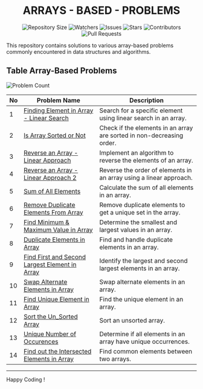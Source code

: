 <h1 align='center'>ARRAYS - BASED - PROBLEMS</h1>

<p align='center'>
  <img src="https://img.shields.io/github/repo-size/JawadSher/Data-Structures-Algorithms-Based-Problems" alt="Repository Size">
  <img src="https://img.shields.io/github/watchers/JawadSher/Data-Structures-Algorithms-Based-Problems?style=social" alt="Watchers">
  <img src="https://img.shields.io/github/issues/JawadSher/Data-Structures-Algorithms-Based-Problems" alt="Issues">
  <img src="https://img.shields.io/github/stars/JawadSher/Data-Structures-Algorithms-Based-Problems" alt="Stars">
  <img src="https://img.shields.io/github/contributors/JawadSher/Data-Structures-Algorithms-Based-Problems" alt="Contributors">
  <img src="https://img.shields.io/github/issues-pr/JawadSher/Data-Structures-Algorithms-Based-Problems" alt="Pull Requests">
</p>

This repository contains solutions to various array-based problems commonly encountered in data structures and algorithms.

## Table Array-Based Problems
<img src="https://img.shields.io/badge/problems%20count-14-blue" alt="Problem Count"> 

| No | Problem Name | Description | 
|---|---|---|
| 1 | [Finding Element in Array - Linear Search](https://github.com/JawadSher/Data-Structures-Algorithms-Based-Problems/tree/main/05%20-%20Arrays%20Based%20Problems/Finding%20Element%20in%20Array%20-%20Linear%20Search) | Search for a specific element using linear search in an array. |
| 2 | [Is Array Sorted or Not](https://github.com/JawadSher/Data-Structures-Algorithms-Based-Problems/tree/main/05%20-%20Arrays%20Based%20Problems/Is%20Array%20Sorted%20or%20Not) | Check if the elements in an array are sorted in non-decreasing order. |
| 3 | [Reverse an Array - Linear Approach](https://github.com/JawadSher/Data-Structures-Algorithms-Based-Problems/tree/main/05%20-%20Arrays%20Based%20Problems/Reverse%20an%20Array%20-%20Linear%20Approach) | Implement an algorithm to reverse the elements of an array. |
| 4 | [Reverse an Array - Linear Approach 2](https://github.com/JawadSher/Data-Structures-Algorithms-Based-Problems/tree/main/05%20-%20Arrays%20Based%20Problems/Reverse%20an%20Array%20-%20Linear%20Approach%202) | Reverse the order of elements in an array using a linear approach. |
| 5 | [Sum of All Elements](https://github.com/JawadSher/Data-Structures-Algorithms-Based-Problems/tree/main/05%20-%20Arrays%20Based%20Problems/Sum%20of%20All%20Elements) | Calculate the sum of all elements in an array. |
| 6 | [Remove Duplicate Elements From Array](https://github.com/JawadSher/Data-Structures-Algorithms-Based-Problems/tree/main/05%20-%20Arrays%20Based%20Problems/Remove%20Duplicate%20Elements%20From%20Array) | Remove duplicate elements to get a unique set in the array. |
| 7 | [Find Minimum & Maximum Value in Array](https://github.com/JawadSher/Data-Structures-Algorithms-Based-Problems/tree/main/05%20-%20Arrays%20Based%20Problems/Find%20Minimum%20%26%20Maximum%20Value%20in%20Array) | Determine the smallest and largest values in an array. |
| 8 | [Duplicate Elements in Array](https://github.com/JawadSher/Data-Structures-Algorithms-Based-Problems/tree/main/05%20-%20Arrays%20Based%20Problems/Duplicate%20Elements%20in%20Array) | Find and handle duplicate elements in an array. |
| 9 | [Find First and Second Largest Element in Array](https://github.com/JawadSher/Data-Structures-Algorithms-Based-Problems/tree/main/05%20-%20Arrays%20Based%20Problems/Find%20First%20and%20Second%20Largest%20Element%20in%20Array) | Identify the largest and second largest elements in an array. |
| 10 | [Swap Alternate Elements in Array](https://github.com/JawadSher/Data-Structures-Algorithms-Based-Problems/tree/main/05%20-%20Arrays%20Based%20Problems/Swap%20Alternate%20Elements%20in%20Array) | Swap alternate elements in an array. |
| 11 | [Find Unique Element in Array](https://github.com/JawadSher/Data-Structures-Algorithms-Based-Problems/tree/main/05%20-%20Arrays%20Based%20Problems/Find%20Unique%20Element%20in%20Array) | Find the unique element in an array. |
| 12 | [Sort the Un_Sorted Array](https://github.com/JawadSher/Data-Structures-Algorithms-Based-Problems/tree/main/05%20-%20Arrays%20Based%20Problems/Sort%20the%20Un_Sorted%20Array) | Sort an unsorted array. |
| 13 | [Unique Number of Occurences](https://github.com/JawadSher/Data-Structures-Algorithms-Based-Problems/tree/main/05%20-%20Arrays%20Based%20Problems/Unique%20Number%20of%20Occurences) | Determine if all elements in an array have unique occurrences. |
| 14 | [Find out the Intersected Elements in Array](https://github.com/JawadSher/Data-Structures-Algorithms-Based-Problems/tree/main/05%20-%20Arrays%20Based%20Problems/Find%20out%20the%20Intersected%20Elements%20in%20Array) | Find common elements between two arrays. |








<hr>

Happy Coding !
